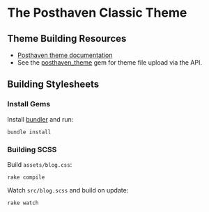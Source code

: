 # The Posthaven Classic Theme

## Theme Building Resources

* [Posthaven theme documentation](http://theme-docs.posthaven.com/)
* See the [posthaven_theme](https://github.com/posthaven/posthaven_theme) gem for theme file upload via the API.


## Building Stylesheets

### Install Gems

Install [bundler](http://bundler.io) and run:
```
bundle install
```

### Building SCSS

Build `assets/blog.css`:
```
rake compile
```

Watch `src/blog.scss` and build on update:
```
rake watch
```
